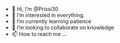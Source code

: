 - 👋 Hi, I’m @Prissi30
- 👀 I’m interested in everything.
- 🌱 I’m currently learning patience 
- 💞️ I’m looking to collaborate on knowledge 
- 📫 How to reach me ...

<!---
Prissi30/Prissi30 is a ✨ special ✨ repository because its `README.md` (this file) appears on your GitHub profile.
You can click the Preview link to take a look at your changes.
--->
